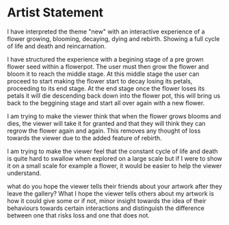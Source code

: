 # Artist Statement

I have interpreted the theme "new" with an interactive experience of a flower growing, blooming, decaying, dying and rebirth. Showing a full cycle of life and death and reincarnation. 

I have structured the experience with a begining stage of a pre grown flower seed within a flowerpot. The user must then grow the flower and bloom it to reach the middle stage. At this middle stage the user can proceed to start making the flower start to decay losing its petals, proceeding to its end stage. At the end stage once the flower loses its petals it will die descending back down into the flower pot, this will bring us back to the beggining stage and start all over again with a new flower.

I am trying to make the viewer think that when the flower grows blooms and dies, the viewer will take it for granted and that they will think they can regrow the flower again and again. This removes any thought of loss towards the viewer due to the added feature of rebirth.

I am trying to make the viewer feel that the constant cycle of life and death is quite hard to swallow when explored on a large scale but if I were to show it on a small scale for example a flower, it would be easier to help the viewer understand.

what do you hope the viewer tells their friends about your artwork after they leave the gallery?
What I hope the viewer tells others about my artwork is how it could give some or if not, minor insight towards the idea of their behaviours towards certain interactions and distinguish the difference between one that risks loss and one that does not.